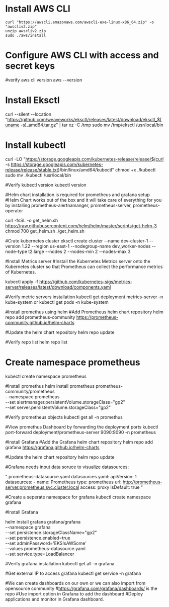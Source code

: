 # Install AWS CLI
```
curl "https://awscli.amazonaws.com/awscli-exe-linux-x86_64.zip" -o "awscliv2.zip"
unzip awscliv2.zip
sudo ./aws/install
```

# Configure AWS CLI with access and secret keys

#verify aws cli version
aws --version 


# Install Eksctl
curl --silent --location "https://github.com/weaveworks/eksctl/releases/latest/download/eksctl_$(uname -s)_amd64.tar.gz" | tar xz -C /tmp
sudo mv /tmp/eksctl /usr/local/bin


# Install kubectl 
curl -LO "https://storage.googleapis.com/kubernetes-release/release/$(curl -s https://storage.googleapis.com/kubernetes-release/release/stable.txt)/bin/linux/amd64/kubectl"
chmod +x ./kubectl 
sudo mv ./kubectl /usr/local/bin

#Verify kubectl version
kubectl version 

#Helm chart installation is required for prometheus and grafana setup
#Helm Chart works out of the box and it will take care of everything for you by installing prometheus-alertnamanger, prometheus-server, prometheus-operator

curl -fsSL -o get_helm.sh https://raw.githubusercontent.com/helm/helm/master/scripts/get-helm-3
chmod 700 get_helm.sh
./get_helm.sh


#Crate kubernetes cluster
eksctl create cluster --name dev-cluster-1 --version 1.22 --region us-east-1 --nodegroup-name dev_worker-nodes --node-type t2.large --nodes 2 --nodes-min 2 --nodes-max 3

#Install Metrics server
#Install the Kubernetes Metrics server onto the Kubernetes cluster so that Prometheus can collect the performance metrics of Kubernetes.

kubectl apply -f https://github.com/kubernetes-sigs/metrics-server/releases/latest/download/components.yaml

#Verify metric servers installation
kubectl get deployment metrics-server -n kube-system or kubectl get pods -n kube-system

#Install promethus using helm 
#Add Prometheus helm chart repository
helm repo add prometheus-community https://prometheus-community.github.io/helm-charts 

#Update the helm chart repository
helm repo update 

#Verify repo list
helm repo list

# Create namespace prometheus
kubectl create namespace prometheus

#Install promethus
helm install prometheus prometheus-community/prometheus \
    --namespace prometheus \
    --set alertmanager.persistentVolume.storageClass="gp2" \
    --set server.persistentVolume.storageClass="gp2" 

#Verify prometheus objects
kubectl get all -n promethus

#View promethus Dashboard by forwarding the deployment ports
kubectl port-forward deployment/prometheus-server 9090:9090 -n prometheus

#Install Grafana
#Add the Grafana helm chart repository
helm repo add grafana https://grafana.github.io/helm-charts 

#Update the helm chart repository
helm repo update 


#Grafana needs input data soruce to visualize datasources:

"
prometheus-datasource.yaml
  datasources.yaml:
    apiVersion: 1
    datasources:
    - name: Prometheus
      type: prometheus
      url: http://prometheus-server.prometheus.svc.cluster.local
      access: proxy
      isDefault: true
"

#Create a seperate namespace for grafana
kubectl create namespace grafana

#Install Grafana

helm install grafana grafana/grafana \
    --namespace grafana \
    --set persistence.storageClassName="gp2" \
    --set persistence.enabled=true \
    --set adminPassword='EKS!sAWSome' \
    --values prometheus-datasource.yaml \
    --set service.type=LoadBalancer

#Verify grafana installation
kubectl get all -n grafana

#Get external IP to access grafana
kubectl get service -n grafana 

#We can create dashboards on our own or we can also import from opensource community
#https://grafana.com/grafana/dashboards/ is the repo 
#Use import option in Grafana to add the dashboard
#Deploy applications and monitor in Grafana dashboard.

